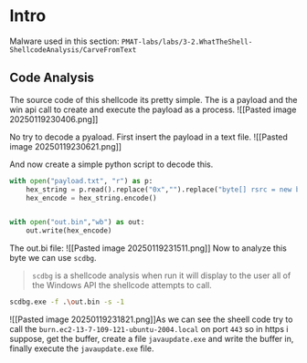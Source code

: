 # Intro 
Malware used in this section: `PMAT-labs/labs/3-2.WhatTheShell-ShellcodeAnalysis/CarveFromText`


## Code Analysis
The source code of this shellcode its pretty simple. The is a payload and the win api call to create and execute the payload as a process.
![[Pasted image 20250119230406.png]]

No try to decode a pyaload. First insert the payload in a text file.
![[Pasted image 20250119230621.png]]

And now create a simple python script to decode this.
```python
with open("payload.txt", "r") as p:
    hex_string = p.read().replace("0x","").replace("byte[] rsrc = new byte[464] {", "").replace("};", "").replace(",","")
    hex_encode = hex_string.encode()


with open("out.bin","wb") as out:
    out.write(hex_encode)
```

The out.bi file:
![[Pasted image 20250119231511.png]]
Now to analyze this byte we can use `scdbg`. 

> `scdbg` is a shellcode analysis when run it will display to the user all of the Windows API the shellcode attempts to call.

```bash
scdbg.exe -f .\out.bin -s -1
```

![[Pasted image 20250119231821.png]]As we can see the sheell code try to call the `burn.ec2-13-7-109-121-ubuntu-2004.local` on port `443` so in https i suppose, get the buffer, create a file `javaupdate.exe` and write the buffer in, finally execute the `javaupdate.exe` file.